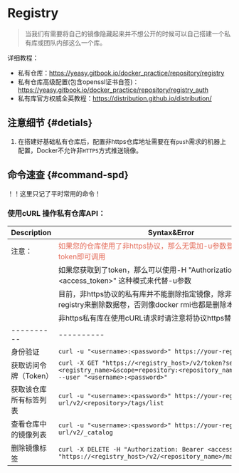 # Registry
> 当我们有需要将自己的镜像隐藏起来并不想公开的时候可以自己搭建一个私有库或团队内部这么一个库。

详细教程：
- 私有仓库：https://yeasy.gitbook.io/docker_practice/repository/registry
- 私有仓库高级配置(包含openssl证书自签)：https://yeasy.gitbook.io/docker_practice/repository/registry_auth
- 私有库官方权威全英教程：https://distribution.github.io/distribution/



## 注意细节 {#detials}
1. 在搭建好基础私有仓库后，配置非https仓库地址需要在有`push`需求的机器上配置，Docker不允许非`HTTPS`方式推送镜像。


## 命令速查 {#command-spd}
！！这里只记了平时常用的命令！

### 使用cURL 操作私有仓库API：

| Description                        |   Syntax&Error                                                    |
| ---------------------------------- | ----------------------------------------------------------------- |
| 注意： | <span style="color:#e46b59;">如果您的仓库使用了非https协议，那么无需加-u参数登录私有库或者传token即可调用</span> |
| | 如果您获取到了token，那么可以使用-H "Authorization: Bearer <access_token>" 这种模式来代替-u参数 |
| | 目前，非https协议的私有库并不能删除指定镜像，除非docekr rmi -v registry来删除数据卷，否则像docker rmi也都是删除本地镜像 |
| | 非https私有库在使用cURL请求时请注意将协议https替换成http |
| ---------- | ---------- |
| 身份验证 | `curl -u "<username>:<password>" https://your-registry-url/v2/` |
| 获取访问令牌（Token） | `curl -X GET "https://<registry_host>/v2/token?service=<registry_name>&scope=repository:<repository_name>:pull,push" --user "<username>:<password>"` |
| 获取该仓库所有标签列表 | `curl -u "<username>:<password>" https://your-registry-url/v2/<repository>/tags/list` |
| 查看仓库中的镜像列表 | `curl -u "<username>:<password>" https://your-registry-url/v2/_catalog` |
| 删除镜像标签 | `curl -X DELETE -H "Authorization: Bearer <access_token>" "https://<registry_host>/v2/<repository_name>/manifests/<tag>"` |

